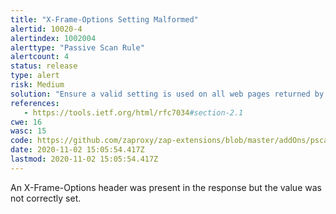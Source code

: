 ```yaml
---
title: "X-Frame-Options Setting Malformed"
alertid: 10020-4
alertindex: 1002004
alerttype: "Passive Scan Rule"
alertcount: 4
status: release
type: alert
risk: Medium
solution: "Ensure a valid setting is used on all web pages returned by your site (if you expect the page to be framed only by pages on your server (e.g. it's part of a FRAMESET) then you'll want to use SAMEORIGIN, otherwise if you never expect the page to be framed, you should use DENY. ALLOW-FROM allows specific websites to frame the web page in supported web browsers)."
references:
   - https://tools.ietf.org/html/rfc7034#section-2.1
cwe: 16
wasc: 15
code: https://github.com/zaproxy/zap-extensions/blob/master/addOns/pscanrules/src/main/java/org/zaproxy/zap/extension/pscanrules/XFrameOptionScanRule.java
date: 2020-11-02 15:05:54.417Z
lastmod: 2020-11-02 15:05:54.417Z
---
```

An X-Frame-Options header was present in the response but the value was not correctly set.
